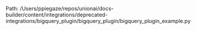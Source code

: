 Path: /Users/ppiegaze/repos/unionai/docs-builder/content/integrations/deprecated-integrations/bigquery_plugin/bigquery_plugin/bigquery_plugin_example.py